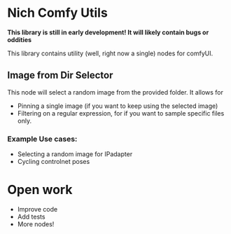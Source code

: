 # Nich Comfy Utils

**This library is still in early development! It will likely contain bugs or oddities**

This library contains utility (well, right now a single) nodes for comfyUI.

## Image from Dir Selector

This node will select a random image from the provided  folder. It allows for
- Pinning a single image (if you want to keep using the selected image)
- Filtering on a regular expression, for if you want to sample specific files only.

### Example Use cases:
- Selecting a random image for IPadapter
- Cycling controlnet poses


# Open work
- Improve code
- Add tests
- More nodes!